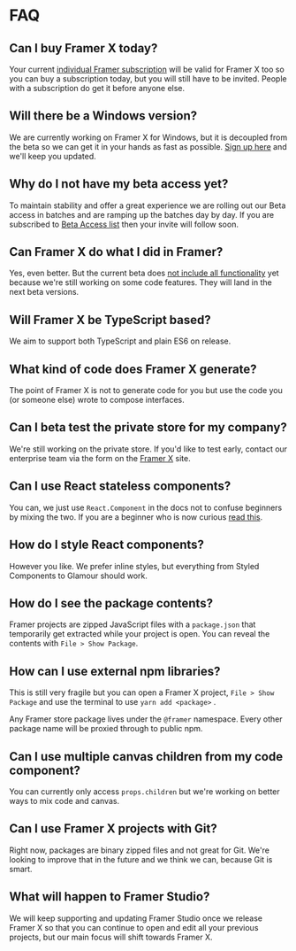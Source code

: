 # FAQ

## Can I buy Framer X today?

Your current [individual Framer subscription](http://framer.com/pricing) will be valid for Framer X too so you can buy a subscription today, but you will still have to be invited. People with a subscription do get it before anyone else.

## Will there be a Windows version?

We are currently working on Framer X for Windows, but it is decoupled from the beta so we can get it in your hands as fast as possible. [Sign up here](https://framer.com/forms/windows/) and we'll keep you updated.

## Why do I not have my beta access yet?

To maintain stability and offer a great experience we are rolling out our Beta access in batches and are ramping up the batches day by day. If you are subscribed to [Beta Access list](https://framer.com/x) then your invite will follow soon.

## Can Framer X do what I did in Framer?

Yes, even better. But the current beta does [not include all functionality](https://github.com/framer/FramerXDocs/tree/cd44d327c254f01f5aa0ca8c776f78989de1ca3a/faq/introduction/beta.md#feature-overview) yet because we're still working on some code features. They will land in the next beta versions.

## Will Framer X be TypeScript based?

We aim to support both TypeScript and plain ES6 on release.

## What kind of code does Framer X generate?

The point of Framer X is not to generate code for you but use the code you \(or someone else\) wrote to compose interfaces.

## Can I beta test the private store for my company?

We're still working on the private store. If you'd like to test early, contact our enterprise team via the form on the [Framer X](https://framer.com/x) site.

## Can I use React stateless components?

You can, we just use `React.Component` in the docs not to confuse beginners by mixing the two. If you are a beginner who is now curious [read this](https://reactjs.org/docs/components-and-props.html).

## How do I style React components?

However you like. We prefer inline styles, but everything from Styled Components to Glamour should work.

## How do I see the package contents?

Framer projects are zipped JavaScript files with a `package.json` that temporarily get extracted while your project is open. You can reveal the contents with `File > Show Package`.

## How can I use external npm libraries?

This is still very fragile but you can open a Framer X project, `File > Show Package` and use the terminal to use `yarn add <package>` .

Any Framer store package lives under the `@framer` namespace. Every other package name will be proxied through to public npm.

## Can I use multiple canvas children from my code component?

You can currently only access `props.children` but we're working on better ways to mix code and canvas.

## Can I use Framer X projects with Git?

Right now, packages are binary zipped files and not great for Git. We're looking to improve that in the future and we think we can, because Git is smart.

## What will happen to Framer Studio?

We will keep supporting and updating Framer Studio once we release Framer X so that you can continue to open and edit all your previous projects, but our main focus will shift towards Framer X.

